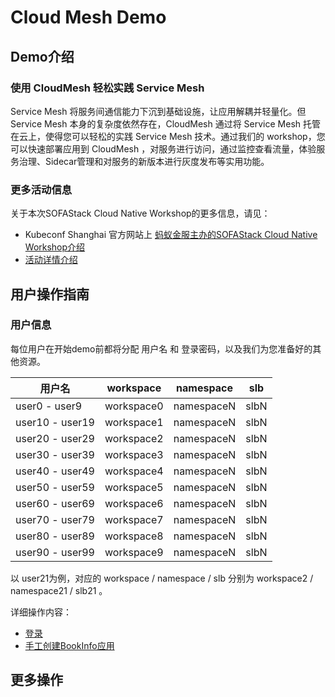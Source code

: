 # Cloud Mesh Demo

## Demo介绍

### **使用 CloudMesh 轻松实践 Service Mesh**

Service Mesh 将服务间通信能力下沉到基础设施，让应用解耦并轻量化。但 Service Mesh 本身的复杂度依然存在，CloudMesh 通过将 Service Mesh 托管在云上，使得您可以轻松的实践 Service Mesh 技术。通过我们的 workshop，您可以快速部署应用到 CloudMesh ，对服务进行访问，通过监控查看流量，体验服务治理、Sidecar管理和对服务的新版本进行灰度发布等实用功能。

### 更多活动信息

关于本次SOFAStack Cloud Native Workshop的更多信息，请见：

- Kubeconf Shanghai 官方网站上 [蚂蚁金服主办的SOFAStack Cloud Native Workshop介绍](https://kccncosschn19chi.sched.com/event/OxK7/long-kuang-yan-shu-zha-sofastack-cloud-native-workshop-sha-yi-gui-zha-shen?iframe=no&w=100%&sidebar=yes&bg=no)
- [活动详情介绍](https://www.sofastack.tech/activities/sofastack-cloud-native-workshop)

## 用户操作指南

### 用户信息

每位用户在开始demo前都将分配 用户名 和 登录密码，以及我们为您准备好的其他资源。

| 用户名          | workspace  | namespace  | slb  |
| --------------- | ---------- | ---------- | ---- |
| user0 - user9   | workspace0 | namespaceN | slbN |
| user10 - user19 | workspace1 | namespaceN | slbN |
| user20 - user29 | workspace2 | namespaceN | slbN |
| user30 - user39 | workspace3 | namespaceN | slbN |
| user40 - user49 | workspace4 | namespaceN | slbN |
| user50 - user59 | workspace5 | namespaceN | slbN |
| user60 - user69 | workspace6 | namespaceN | slbN |
| user70 - user79 | workspace7 | namespaceN | slbN |
| user80 - user89 | workspace8 | namespaceN | slbN |
| user90 - user99 | workspace9 | namespaceN | slbN |

以 user21为例，对应的 workspace / namespace / slb 分别为 workspace2 / namespace21 / slb21 。

详细操作内容：

- [登录](login.md)
- [手工创建BookInfo应用](bookinfo.md)

## 更多操作